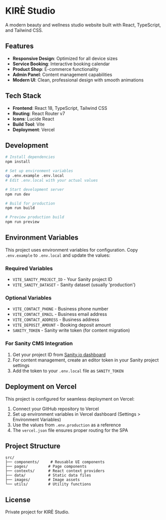 # KIRÈ Studio

A modern beauty and wellness studio website built with React, TypeScript, and Tailwind CSS.

## Features

- **Responsive Design**: Optimized for all device sizes
- **Service Booking**: Interactive booking calendar
- **Product Shop**: E-commerce functionality
- **Admin Panel**: Content management capabilities
- **Modern UI**: Clean, professional design with smooth animations

## Tech Stack

- **Frontend**: React 18, TypeScript, Tailwind CSS
- **Routing**: React Router v7
- **Icons**: Lucide React
- **Build Tool**: Vite
- **Deployment**: Vercel

## Development

```bash
# Install dependencies
npm install

# Set up environment variables
cp .env.example .env.local
# Edit .env.local with your actual values

# Start development server
npm run dev

# Build for production
npm run build

# Preview production build
npm run preview
```

## Environment Variables

This project uses environment variables for configuration. Copy `.env.example` to `.env.local` and update the values:

### Required Variables
- `VITE_SANITY_PROJECT_ID` - Your Sanity project ID
- `VITE_SANITY_DATASET` - Sanity dataset (usually 'production')

### Optional Variables
- `VITE_CONTACT_PHONE` - Business phone number
- `VITE_CONTACT_EMAIL` - Business email address
- `VITE_CONTACT_ADDRESS` - Business address
- `VITE_DEPOSIT_AMOUNT` - Booking deposit amount
- `SANITY_TOKEN` - Sanity write token (for content migration)

### For Sanity CMS Integration
1. Get your project ID from [Sanity.io dashboard](https://sanity.io/manage)
2. For content management, create an editor token in your Sanity project settings
3. Add the token to your `.env.local` file as `SANITY_TOKEN`

## Deployment on Vercel

This project is configured for seamless deployment on Vercel:

1. Connect your GitHub repository to Vercel
2. Set up environment variables in Vercel dashboard (Settings > Environment Variables)
3. Use the values from `.env.production` as a reference
4. The `vercel.json` file ensures proper routing for the SPA

## Project Structure

```
src/
├── components/     # Reusable UI components
├── pages/         # Page components
├── contexts/      # React context providers
├── data/          # Static data files
├── images/        # Image assets
└── utils/         # Utility functions
```

## License

Private project for KIRÈ Studio.
